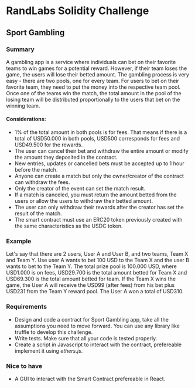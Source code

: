 # RandLabs Solidity Challenge

## Sport Gambling  
  
### Summary  
  
A gambling app is a service where individuals can bet on their favorite teams to win games for a potential reward. However, if their team loses the game, the users will lose their betted amount. The gambling process is very easy - there are two pools, one for every team. For users to bet on their favorite team, they need to put the money into the respective team pool. Once one of the teams win the match, the total amount in the pool of the losing team will be distributed proportionally to the users that bet on the winning team.

#### Considerations: 
- 1% of the total amount in both pools is for fees. That means if there is a total of USD50.000 in both pools, USD500 corresponds for fees and USD49.500 for the rewards.
- The user can cancel their bet and withdraw the entire amount or modify the amount they deposited in the contract.
- New entries, updates or cancelled bets must be accepted up to 1 hour before the match.
- Anyone can create a match but only the owner/creator of the contract can withdraw the fees.
- Only the creator of the event can set the match result.
- If a match is canceled, you must return the amount betted from the users or allow the users to withdraw their betted amount.
- The user can only withdraw their rewards after the creator has set the result of the match.
- The smart contract must use an ERC20 token previously created with the same characteristics as the USDC token.

### Example

Let's say that there are 2 users, User A and User B, and two teams, Team X and Team Y. Use user A wants to bet 100 USD to the Team X and the user B wants to bet to the Team Y. The total prize pool is 100.000 USD, where USD1.000 is on fees, USD29.700 is the total amount betted for Team X and USD69.300 is the total amount betted for team. If the Team X wins the game, the User A will receive the USD99 (after fees) from his bet plus USD231 from the Team Y reward pool. The User A won a total of USD310. 

### Requirements

- Design and code a contract for Sport Gambling app, take all the assumptions you need to move forward. You can use any library like truffle to develop this challenge.
- Write tests. Make sure that all your code is tested properly.
- Create a script in Javascript to interact with the contract, prefereable implement it using _ethers.js_.

### Nice to have

- A GUI to interact with the Smart Contract prefereable in React.
